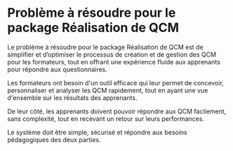 # Problème à résoudre pour le package Réalisation de QCM

Le problème à résoudre pour le package Réalisation de QCM est de simplifier et d’optimiser le processus de création et de gestion des QCM pour les formateurs, tout en offrant une expérience fluide aux apprenants pour répondre aux questionnaires. 

Les formateurs ont besoin d'un outil efficace qui leur permet de concevoir, personnaliser et analyser les QCM rapidement, tout en ayant une vue d'ensemble sur les résultats des apprenants. 

De leur côté, les apprenants doivent pouvoir répondre aux QCM facilement, sans complexité, tout en recevant un retour sur leurs performances. 

Le système doit être simple, sécurisé et répondre aux besoins pédagogiques des deux parties.
